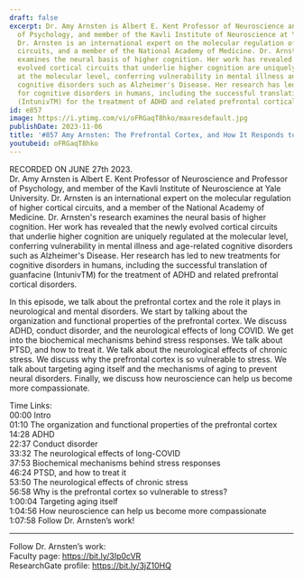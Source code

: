 ```yaml
---
draft: false
excerpt: Dr. Amy Arnsten is Albert E. Kent Professor of Neuroscience and Professor
  of Psychology, and member of the Kavli Institute of Neuroscience at Yale University.
  Dr. Arnsten is an international expert on the molecular regulation of higher cortical
  circuits, and a member of the National Academy of Medicine. Dr. Arnsten's research
  examines the neural basis of higher cognition. Her work has revealed that the newly
  evolved cortical circuits that underlie higher cognition are uniquely regulated
  at the molecular level, conferring vulnerability in mental illness and age-related
  cognitive disorders such as Alzheimer's Disease. Her research has led to new treatments
  for cognitive disorders in humans, including the successful translation of guanfacine
  (IntunivTM) for the treatment of ADHD and related prefrontal cortical disorders.
id: e857
image: https://i.ytimg.com/vi/oFRGaqT8hko/maxresdefault.jpg
publishDate: 2023-11-06
title: '#857 Amy Arnsten: The Prefrontal Cortex, and How It Responds to Stress'
youtubeid: oFRGaqT8hko
---
```

RECORDED ON JUNE 27th 2023.  
Dr. Amy Arnsten is Albert E. Kent Professor of Neuroscience and Professor of Psychology, and member of the Kavli Institute of Neuroscience at Yale University. Dr. Arnsten is an international expert on the molecular regulation of higher cortical circuits, and a member of the National Academy of Medicine. Dr. Arnsten's research examines the neural basis of higher cognition. Her work has revealed that the newly evolved cortical circuits that underlie higher cognition are uniquely regulated at the molecular level, conferring vulnerability in mental illness and age-related cognitive disorders such as Alzheimer's Disease. Her research has led to new treatments for cognitive disorders in humans, including the successful translation of guanfacine (IntunivTM) for the treatment of ADHD and related prefrontal cortical disorders.

In this episode, we talk about the prefrontal cortex and the role it plays in neurological and mental disorders. We start by talking about the organization and functional properties of the prefrontal cortex. We discuss ADHD, conduct disorder, and the neurological effects of long COVID. We get into the biochemical mechanisms behind stress responses. We talk about PTSD, and how to treat it. We talk about the neurological effects of chronic stress. We discuss why the prefrontal cortex is so vulnerable to stress. We talk about targeting aging itself and the mechanisms of aging to prevent neural disorders. Finally, we discuss how neuroscience can help us become more compassionate.

Time Links:  
00:00  Intro  
01:10  The organization and functional properties of the prefrontal cortex  
14:28  ADHD  
22:37  Conduct disorder  
33:32  The neurological effects of long-COVID  
37:53  Biochemical mechanisms behind stress responses  
46:24  PTSD, and how to treat it  
53:50  The neurological effects of chronic stress  
56:58  Why is the prefrontal cortex so vulnerable to stress?  
1:00:04  Targeting aging itself  
1:04:56  How neuroscience can help us become more compassionate  
1:07:58  Follow Dr. Arnsten’s work!

---

Follow Dr. Arnsten’s work:  
Faculty page: https://bit.ly/3Ip0cVR  
ResearchGate profile: https://bit.ly/3jZ10HQ
